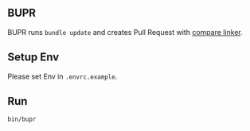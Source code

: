 ## BUPR

BUPR runs `bundle update` and creates Pull Request with [compare linker](https://github.com/kyanny/compare_linker).

## Setup Env

Please set Env in `.envrc.example`.

## Run

```bash
bin/bupr
```
